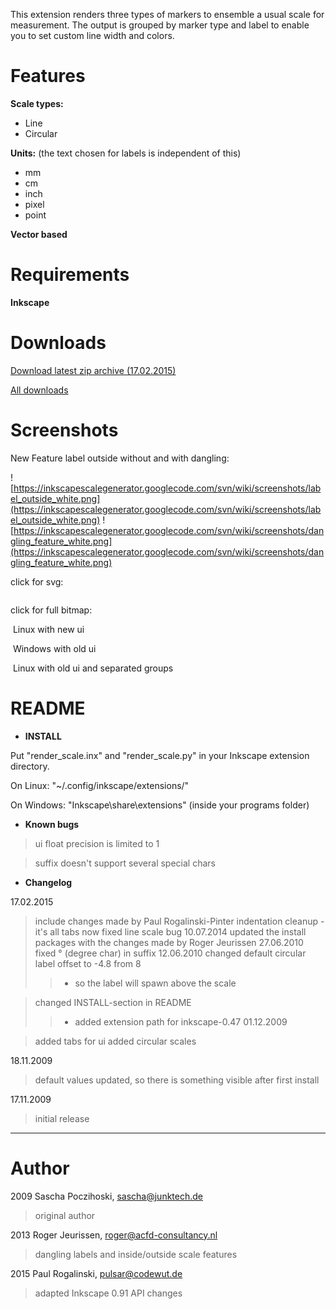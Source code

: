 This extension renders three types of markers to ensemble a usual scale for measurement. The output is grouped by marker type and label to enable you to set custom line width and colors.

# Features #

**Scale types:**
  * Line
  * Circular

**Units:** (the text chosen for labels is independent of this)
  * mm
  * cm
  * inch
  * pixel
  * point

**Vector based**

# Requirements #

**Inkscape**

# Downloads #

[Download latest zip archive (17.02.2015)](http://www.junktech.de/media/inkscapescaleplugin/InkscapeExtension_ScaleRender_0.91-20150217.zip)


[All downloads](http://www.junktech.de/media/inkscapescaleplugin/)

# Screenshots #

New Feature label outside without and with dangling:

![https://inkscapescalegenerator.googlecode.com/svn/wiki/screenshots/label_outside_white.png](https://inkscapescalegenerator.googlecode.com/svn/wiki/screenshots/label_outside_white.png)
![https://inkscapescalegenerator.googlecode.com/svn/wiki/screenshots/dangling_feature_white.png](https://inkscapescalegenerator.googlecode.com/svn/wiki/screenshots/dangling_feature_white.png)

click for svg:

![![](http://inkscapescalegenerator.googlecode.com/svn/wiki/screenshots/exampleScaleThumb.png)](http://inkscapescalegenerator.googlecode.com/svn/wiki/screenshots/exampleScale.svg)

click for full bitmap:

![![](http://inkscapescalegenerator.googlecode.com/svn/wiki/screenshots/linuxThumb.png)](http://inkscapescalegenerator.googlecode.com/svn/wiki/screenshots/linux.png)
Linux with new ui

![![](http://inkscapescalegenerator.googlecode.com/svn/wiki/screenshots/windowsThumb.png)](http://inkscapescalegenerator.googlecode.com/svn/wiki/screenshots/windows.png)
Windows with old ui

![![](http://inkscapescalegenerator.googlecode.com/svn/wiki/screenshots/linux2Thumb.png)](http://inkscapescalegenerator.googlecode.com/svn/wiki/screenshots/linux2.png)
Linux with old ui and separated groups

# README #

- **INSTALL**

Put "render\_scale.inx" and "render\_scale.py" in your Inkscape extension directory.

On Linux:   "~/.config/inkscape/extensions/"

On Windows: "Inkscape\share\extensions\" (inside your programs folder)

- **Known bugs**

> ui float precision is limited to 1

> suffix doesn't support several special chars

- **Changelog**

17.02.2015
> include changes made by Paul Rogalinski-Pinter
> indentation cleanup - it's all tabs now
> fixed line scale bug
10.07.2014
> updated the install packages with the changes made by Roger Jeurissen
27.06.2010
> fixed ° (degree char) in suffix
12.06.2010
> changed default circular label offset to -4.8 from 8
> > - so the label will spawn above the scale

> changed INSTALL-section in README
> > - added extension path for inkscape-0.47
01.12.2009

> added tabs for ui
> added circular scales

18.11.2009
> default values updated, so there is something visible after first install

17.11.2009
> initial release


---


# Author #

2009 Sascha Poczihoski, sascha@junktech.de
> original author

2013 Roger Jeurissen, roger@acfd-consultancy.nl
> dangling labels and inside/outside scale features

2015 Paul Rogalinski, pulsar@codewut.de
> adapted Inkscape 0.91 API changes